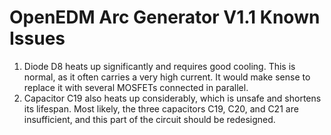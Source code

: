 # OpenEDM Arc Generator V1.1 Known Issues

1. Diode D8 heats up significantly and requires good cooling. This is normal, as it often carries a very high current. It would make sense to replace it with several MOSFETs connected in parallel.
1. Capacitor C19 also heats up considerably, which is unsafe and shortens its lifespan. Most likely, the three capacitors C19, C20, and C21 are insufficient, and this part of the circuit should be redesigned.
